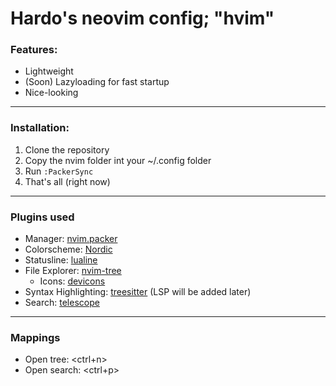 # Hardo's neovim config; "hvim"

### Features:
- Lightweight
- (Soon) Lazyloading for fast startup
- Nice-looking

---

### Installation:
1. Clone the repository
2. Copy the nvim folder int your ~/.config folder
3. Run `:PackerSync`
4. That's all (right now)

---

### Plugins used
- Manager: [nvim.packer](https://github.com/wbthomason/packer.nvim)
- Colorscheme: [Nordic](https://github.com/AlexvZyl/nordic.nvim)
- Statusline: [lualine](https://github.com/nvim-lualine/lualine.nvim)
- File Explorer: [nvim-tree](https://github.com/nvim-tree/nvim-tree.lua)
    - Icons: [devicons](https://github.com/nvim-tree/nvim-web-devicons)
- Syntax Highlighting: [treesitter](https://github.com/nvim-treesitter/nvim-treesitter) (LSP will be added later)
- Search: [telescope](https://github.com/nvim-telescope/telescope.nvim)

---

### Mappings
- Open tree: <ctrl+n>
- Open search: <ctrl+p>
